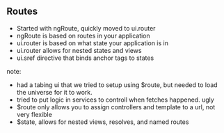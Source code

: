 ## Routes

- Started with ngRoute, quickly moved to ui.router
- ngRoute is based on routes in your application
- ui.router is based on what state your application is in
- ui.router allows for nested states and views
- ui.sref directive that binds anchor tags to states

note:
- had a tabing ui that we tried to setup using $route, but needed to load the universe for it to work.
- tried to put logic in services to controll when fetches happened. ugly
- $route only allows you to assign controllers and template to a url, not very flexible
- $state, allows for nested views, resolves, and named routes
